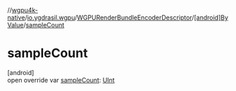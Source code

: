 //[wgpu4k-native](../../../../index.md)/[io.ygdrasil.wgpu](../../index.md)/[WGPURenderBundleEncoderDescriptor](../index.md)/[[android]ByValue](index.md)/[sampleCount](sample-count.md)

# sampleCount

[android]\
open override var [sampleCount](sample-count.md): [UInt](https://kotlinlang.org/api/core/kotlin-stdlib/kotlin/-u-int/index.html)